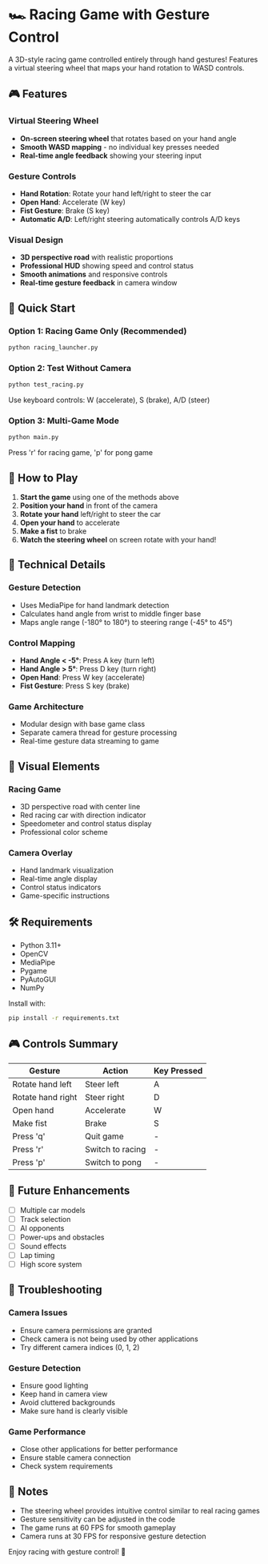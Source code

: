 # 🏎️ Racing Game with Gesture Control

A 3D-style racing game controlled entirely through hand gestures! Features a virtual steering wheel that maps your hand rotation to WASD controls.

## 🎮 Features

### Virtual Steering Wheel
- **On-screen steering wheel** that rotates based on your hand angle
- **Smooth WASD mapping** - no individual key presses needed
- **Real-time angle feedback** showing your steering input

### Gesture Controls
- **Hand Rotation**: Rotate your hand left/right to steer the car
- **Open Hand**: Accelerate (W key)
- **Fist Gesture**: Brake (S key)
- **Automatic A/D**: Left/right steering automatically controls A/D keys

### Visual Design
- **3D perspective road** with realistic proportions
- **Professional HUD** showing speed and control status
- **Smooth animations** and responsive controls
- **Real-time gesture feedback** in camera window

## 🚀 Quick Start

### Option 1: Racing Game Only (Recommended)
```bash
python racing_launcher.py
```

### Option 2: Test Without Camera
```bash
python test_racing.py
```
Use keyboard controls: W (accelerate), S (brake), A/D (steer)

### Option 3: Multi-Game Mode
```bash
python main.py
```
Press 'r' for racing game, 'p' for pong game

## 🎯 How to Play

1. **Start the game** using one of the methods above
2. **Position your hand** in front of the camera
3. **Rotate your hand** left/right to steer the car
4. **Open your hand** to accelerate
5. **Make a fist** to brake
6. **Watch the steering wheel** on screen rotate with your hand!

## 🔧 Technical Details

### Gesture Detection
- Uses MediaPipe for hand landmark detection
- Calculates hand angle from wrist to middle finger base
- Maps angle range (-180° to 180°) to steering range (-45° to 45°)

### Control Mapping
- **Hand Angle < -5°**: Press A key (turn left)
- **Hand Angle > 5°**: Press D key (turn right)
- **Open Hand**: Press W key (accelerate)
- **Fist Gesture**: Press S key (brake)

### Game Architecture
- Modular design with base game class
- Separate camera thread for gesture processing
- Real-time gesture data streaming to game

## 🎨 Visual Elements

### Racing Game
- 3D perspective road with center line
- Red racing car with direction indicator
- Speedometer and control status display
- Professional color scheme

### Camera Overlay
- Hand landmark visualization
- Real-time angle display
- Control status indicators
- Game-specific instructions

## 🛠️ Requirements

- Python 3.11+
- OpenCV
- MediaPipe
- Pygame
- PyAutoGUI
- NumPy

Install with:
```bash
pip install -r requirements.txt
```

## 🎮 Controls Summary

| Gesture | Action | Key Pressed |
|---------|--------|-------------|
| Rotate hand left | Steer left | A |
| Rotate hand right | Steer right | D |
| Open hand | Accelerate | W |
| Make fist | Brake | S |
| Press 'q' | Quit game | - |
| Press 'r' | Switch to racing | - |
| Press 'p' | Switch to pong | - |

## 🚧 Future Enhancements

- [ ] Multiple car models
- [ ] Track selection
- [ ] AI opponents
- [ ] Power-ups and obstacles
- [ ] Sound effects
- [ ] Lap timing
- [ ] High score system

## 🐛 Troubleshooting

### Camera Issues
- Ensure camera permissions are granted
- Check camera is not being used by other applications
- Try different camera indices (0, 1, 2)

### Gesture Detection
- Ensure good lighting
- Keep hand in camera view
- Avoid cluttered backgrounds
- Make sure hand is clearly visible

### Game Performance
- Close other applications for better performance
- Ensure stable camera connection
- Check system requirements

## 📝 Notes

- The steering wheel provides intuitive control similar to real racing games
- Gesture sensitivity can be adjusted in the code
- The game runs at 60 FPS for smooth gameplay
- Camera runs at 30 FPS for responsive gesture detection

Enjoy racing with gesture control! 🏁
